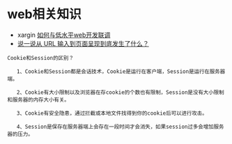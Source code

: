 # web相关知识

*  xargin [如何与低水平web开发联调](`http://xargin.com/how-to-debug-with-lower-programmer/?tdsourcetag=s_pcqq_aiomsg)
* [说一说从 URL 输入到页面呈现到底发生了什么？](https://juejin.im/post/5ea4fc1c51882573af79c99d)



```
Cookie和Session的区别？

   1、Cookie和Session都是会话技术，Cookie是运行在客户端，Session是运行在服务器端。

   2、Cookie有大小限制以及浏览器在存cookie的个数也有限制，Session是没有大小限制和服务器的内存大小有关。

   3、Cookie有安全隐患，通过拦截或本地文件找得到你的cookie后可以进行攻击。

   4、Session是保存在服务器端上会存在一段时间才会消失，如果session过多会增加服务器的压力。
```






